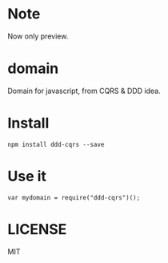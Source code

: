 Note
====

Now only preview.

domain
======

Domain for javascript, from CQRS & DDD idea.

Install
=======

    npm install ddd-cqrs --save

Use it
======

```
var mydomain = require("ddd-cqrs")();
```

LICENSE
=======
MIT